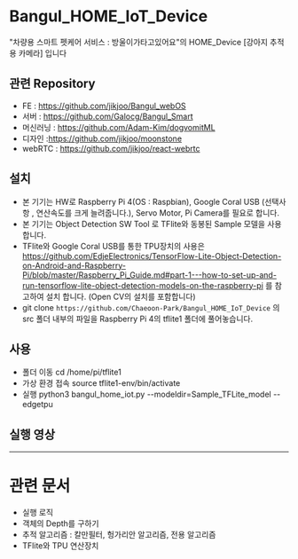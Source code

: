 # Bangul_HOME_IoT_Device
"차량용 스마트 펫케어 서비스 : 방울이가타고있어요"의 HOME_Device [강아지 추적용 카메라] 입니다

## 관련 Repository
- FE : https://github.com/jikjoo/Bangul_webOS
- 서버 : https://github.com/Galocg/Bangul_Smart
- 머신러닝 : https://github.com/Adam-Kim/dogvomitML
- 디자인 :https://github.com/jikjoo/moonstone
- webRTC : https://github.com/jikjoo/react-webrtc

## 설치
- 본 기기는 HW로 Raspberry Pi 4(OS : Raspbian), Google Coral USB (선택사항 , 연산속도를 크게 늘려줍니다.), Servo Motor, Pi Camera를 필요로 합니다.
- 본 기기는 Object Detection SW Tool 로 TFlite와 동봉된 Sample 모델을 사용합니다. 
- TFlite와 Google Coral USB를 통한 TPU장치의 사용은 https://github.com/EdjeElectronics/TensorFlow-Lite-Object-Detection-on-Android-and-Raspberry-Pi/blob/master/Raspberry_Pi_Guide.md#part-1---how-to-set-up-and-run-tensorflow-lite-object-detection-models-on-the-raspberry-pi 를 참고하여 설치 합니다. (Open CV의 설치를 포함합니다)
- git clone `https://github.com/Chaeoon-Park/Bangul_HOME_IoT_Device` 의 src 폴더 내부의 파일을 Raspberry Pi 4의 tflite1 폴더에 풀어놓습니다.

## 사용
 * 폴더 이동 
 cd /home/pi/tflite1
 * 가상 환경 접속
 source tflite1-env/bin/activate
 * 실행
 python3 bangul_home_iot.py --modeldir=Sample_TFLite_model --edgetpu


## 실행 영상


----------------------------
# 관련 문서

- 실행 로직
- 객체의 Depth를 구하기
- 추적 알고리즘 : 칼만필터, 헝가리안 알고리즘, 전용 알고리즘
- TFlite와 TPU 연산장치
